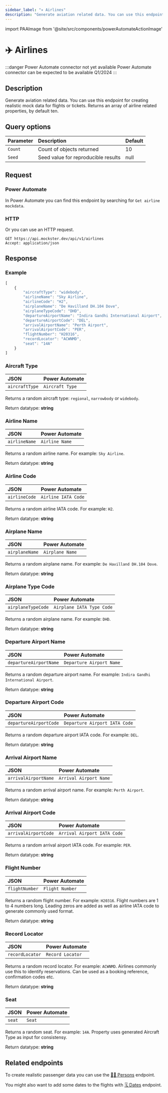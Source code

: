 ```yaml
---
sidebar_label: "✈️ Airlines"
description: "Generate aviation related data. You can use this endpoint for creating realistic mock data for flights or tickets. Returns an array of airline related properties, by default ten."
---
```


import PAAImage from '@site/src/components/powerAutomateActionImage'

# ✈️ Airlines

:::danger Power Automate connector not yet available
Power Automate connector can be expected to be available Q1/2024
:::

## Description

Generate aviation related data. You can use this endpoint for creating realistic mock data for flights or tickets. Returns an array of airline related properties, by default ten.

## Query options

|Parameter|Description|Default|
|---------|:---------|---------|
|`Count`| Count of objects returned | 10 |
|`Seed` | Seed value for reproducible results | null |

## Request

### Power Automate

In Power Automate you can find this endpoint by searching for `Get airline mockdata`.

<PAAImage src="/img/airline-action.jpg" alt="Get airline mockdata action" />

### HTTP

Or you can use an HTTP request.

```http title="HTTPS"
GET https://api.mockster.dev/api/v1/airlines
Accept: application/json  
```

## Response 

### Example 

```jsx title="JSON"
[
    {
        "aircraftType": "widebody",
        "airlineName": "Sky Airline",
        "airlineCode": "H2",
        "airplaneName": "De Havilland DH.104 Dove",
        "airplaneTypeCode": "DHD",
        "departureAirportName": "Indira Gandhi International Airport",
        "departureAirportCode": "DEL",
        "arrivalAirportName": "Perth Airport",
        "arrivalAirportCode": "PER",
        "flightNumber": "H20316",
        "recordLocator": "ACWNMD",
        "seat": "14A"
    }
]
```

### Aircraft Type

|JSON|Power Automate|
|:---------|:---------|
`aircraftType`|`Aircraft Type`

Returns a random aircraft type: `regional`, `narrowbody` or `widebody`.

Return datatype: **string**

### Airline Name

|JSON|Power Automate|
|:---------|:---------|
`airlineName`|`Airline Name`

Returns a random airline name. For example: `Sky Airline`.

Return datatype: **string**

### Airline Code

|JSON|Power Automate|
|:---------|:---------|
`airlineCode`|`Airline IATA Code`

Returns a random airline IATA code. For example: `H2`.

Return datatype: **string**


### Airplane Name

|JSON|Power Automate|
|:---------|:---------|
`airplaneName`|`Airplane Name`

Returns a random airplane name. For example: `De Havilland DH.104 Dove`.

Return datatype: **string**

### Airplane Type Code

|JSON|Power Automate|
|:---------|:---------|
`airplaneTypeCode`|`Airplane IATA Type Code`

Returns a random airplane name. For example: `DHD`.

Return datatype: **string**

### Departure Airport Name

|JSON|Power Automate|
|:---------|:---------|
`departureAirportName`|`Departure Airport Name`

Returns a random departure airport name. For example: `Indira Gandhi International Airport`.

Return datatype: **string**

### Departure Airport Code

|JSON|Power Automate|
|:---------|:---------|
`departureAirportCode`|`Departure Airport IATA Code`

Returns a random departure airport IATA code. For example: `DEL`.

Return datatype: **string**

### Arrival Airport Name

|JSON|Power Automate|
|:---------|:---------|
`arrivalAirportName`|`Arrival Airport Name`

Returns a random arrival airport name. For example: `Perth Airport`.

Return datatype: **string**

### Arrival Airport Code

|JSON|Power Automate|
|:---------|:---------|
`arrivalAirportCode`|`Arrival Airport IATA Code`

Returns a random arrival airport IATA code. For example: `PER`.

Return datatype: **string**

### Flight Number

|JSON|Power Automate|
|:---------|:---------|
`flightNumber`|`Flight Number`

Returns a random flight number. For example: `H20316`. Flight numbers are 1 to 4 numbers long. Leading zeros are added as well as airline IATA code to generate commonly used format.

Return datatype: **string**

### Record Locator

|JSON|Power Automate|
|:---------|:---------|
`recordLocator`|`Record Locator`

Returns a random record locator. For example: `ACWNMD`. Airlines commonly use this to identify reservations. Can be used as a booking reference, confirmation codes etc.    

Return datatype: **string**

### Seat

|JSON|Power Automate|
|:---------|:---------|
`seat`|`Seat`

Returns a random seat. For example: `14A`. Property uses generated Aircraft Type as input for consistensy.

Return datatype: **string**

## Related endpoints

To create realistic passenger data you can use the [🧍🏻 Persons](./persons) endpoint.

You might also want to add some dates to the flights with [🗓️ Dates](./dates) endpoint. 
